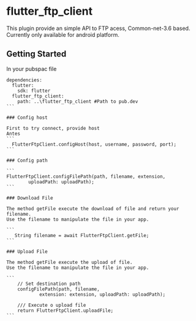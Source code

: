# flutter_ftp_client

This plugin provide an simple API to FTP acess, Common-net-3.6 based.
Currently only available for android platform.

## Getting Started

In your pubspac file

````
dependencies:
  flutter:
    sdk: flutter
  flutter_ftp_client:
    path: ..\flutter_ftp_client #Path to pub.dev
```

### Config host

First to try connect, provide host 
Antes
```
  FlutterFtpClient.configHost(host, username, password, port);
```

### Config path

```
FlutterFtpClient.configFilePath(path, filename, extension,
        uploadPath: uploadPath);
```

### Download File

The method getFile execute the download of file and return your filename.
Use the filename to manipulate the file in your app.

```
   String filename = await FlutterFtpClient.getFile;
```

### Upload File

The method getFile execute the upload of file.
Use the filename to manipulate the file in your app.

```
    // Set destination path
    configFilePath(path, filename,
            extension: extension, uploadPath: uploadPath);

    /// Execute o upload file
    return FlutterFtpClient.uploadFile;
```
